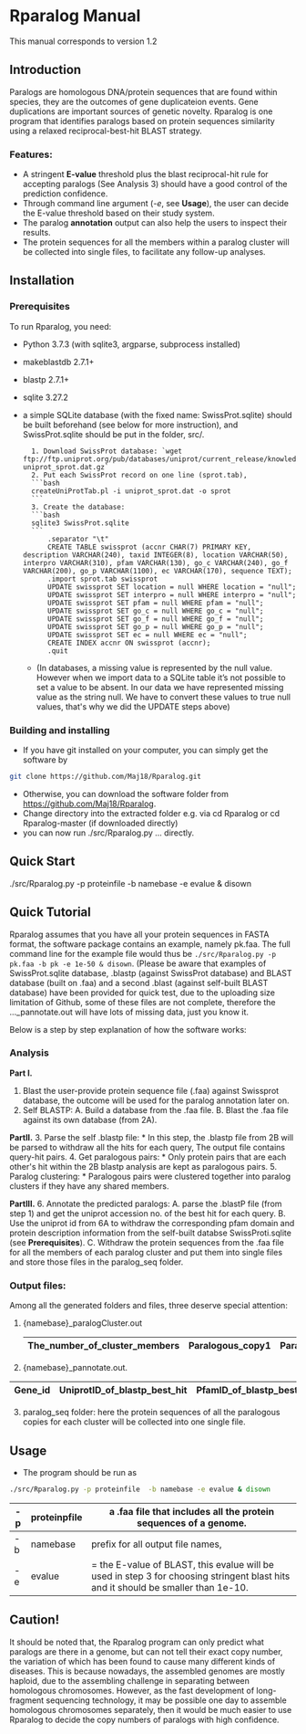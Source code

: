 # Rparalog Manual
This manual corresponds to version 1.2

## Introduction
Paralogs are homologous DNA/protein sequences that are found within species, they are the outcomes of gene duplicateion events. Gene duplications are important sources of genetic novelty. Rparalog is one program that identifies paralogs based on protein sequences similarity using a relaxed reciprocal-best-hit BLAST strategy.

### Features: 
* A stringent **E-value** threshold plus the blast reciprocal-hit rule for accepting paralogs (See Analysis 3) should have a good control of the prediction confidence. 
* Through command line argument (_-e_, see **Usage**), the user can decide the E-value threshold based on their study system.
* The paralog **annotation** output can also help the users to inspect their results.
* The protein sequences for all the members within a paralog cluster will be collected into single files, to facilitate any follow-up analyses.

## Installation
### Prerequisites
To run Rparalog, you need:
* Python 3.7.3 (with sqlite3, argparse, subprocess installed)
* makeblastdb 2.7.1+
* blastp 2.7.1+
* sqlite 3.27.2
* a simple SQLite database (with the fixed name: SwissProt.sqlite) should be built beforehand (see below for more instruction), and SwissProt.sqlite should be put in the folder, src/. 

		1. Download SwissProt database: `wget ftp://ftp.uniprot.org/pub/databases/uniprot/current_release/knowledgebase/complete/ uniprot_sprot.dat.gz`
		2. Put each SwissProt record on one line (sprot.tab), 
		```bash
		createUniProtTab.pl -i uniprot_sprot.dat -o sprot
		```
		3. Create the database: 
		```bash
		sqlite3 SwissProt.sqlite
		```
			.separator "\t"
			CREATE TABLE swissprot (accnr CHAR(7) PRIMARY KEY, description VARCHAR(240), taxid INTEGER(8), location VARCHAR(50), interpro VARCHAR(310), pfam VARCHAR(130), go_c VARCHAR(240), go_f VARCHAR(200), go_p VARCHAR(1100), ec VARCHAR(170), sequence TEXT);
			.import sprot.tab swissprot
			UPDATE swissprot SET location = null WHERE location = "null";
			UPDATE swissprot SET interpro = null WHERE interpro = "null";
			UPDATE swissprot SET pfam = null WHERE pfam = "null";
			UPDATE swissprot SET go_c = null WHERE go_c = "null";
			UPDATE swissprot SET go_f = null WHERE go_f = "null";
			UPDATE swissprot SET go_p = null WHERE go_p = "null";
			UPDATE swissprot SET ec = null WHERE ec = "null";
			CREATE INDEX accnr ON swissprot (accnr);
			.quit
			
   * (In databases, a missing value is represented by the null value. However when we import data to a SQLite table it’s not possible to set a value to be absent. In our data we have represented missing value as the string null. We have to convert these values to true null values, that's why we did the UPDATE steps above)

### Building and installing 
* If you have git installed on your computer, you can simply get the software by 
```bash
git clone https://github.com/Maj18/Rparalog.git
```
* Otherwise, you can download the software folder from https://github.com/Maj18/Rparalog.
* Change directory into the extracted folder e.g. via cd Rparalog or cd Rparalog-master (if downloaded directly)
* you can now run ./src/Rparalog.py ... directly.

## Quick Start
./src/Rparalog.py -p proteinfile  -b namebase -e evalue & disown

## Quick Tutorial
Rparalog assumes that you have all your protein sequences in FASTA format, the software package contains an example, namely pk.faa. The full command line for the example file would thus be `./src/Rparalog.py -p pk.faa -b pk -e 1e-50 & disown`. (Please be aware that examples of SwissProt.sqlite database, .blastp (against SwissProt database) and BLAST database (built on .faa) and a second .blast (against self-built BLAST database) have been provided for quick test, due to the uploading size limitation of Github, some of these files are not complete, therefore the ..._pannotate.out will have lots of missing data, just you know it.

Below is a step by step explanation of how the software works:

### Analysis
**Part I.**
1. Blast the user-provide protein sequence file (.faa) against Swissprot database, the outcome will be used for the paralog annotation later on.
2. Self BLASTP:
	A. Build a database from the .faa file.
	B. Blast the .faa file against its own database (from 2A).

**PartII.**
3. Parse  the self .blastp file:
	* In this step, the .blastp file from 2B will be parsed to withdraw all the hits for each query, The output file contains query-hit pairs.
4. Get paralogous pairs:
	* Only protein pairs that are each other's hit within the 2B blastp analysis are kept as paralogous pairs.
5. Paralog clustering:
	* Paralogous pairs were clustered together into paralog clusters if they have any shared members.

**PartIII.**
6. Annotate the predicted paralogs:
	A. parse the .blastP file (from step 1) and get the uniprot accession no. of the best hit for each query.
	B. Use the uniprot id from 6A to withdraw the corresponding pfam domain and protein description information from the self-built databse SwissProti.sqlite (see **Prerequisites**).
	C. Withdraw the protein sequences from the  .faa file for all the members of each paralog cluster and put them into single files and store those files in the paralog_seq folder.
			
### Output files:
Among all the generated folders and files, three deserve special attention:
1. {namebase}_paralogCluster.out

	The_number_of_cluster_members |  Paralogous_copy1  |  Paralogous_copy2  | ...
	---  |  ---  |  --- | ---
	
2. {namebase}_pannotate.out.

Gene_id  |  UniprotID_of_blastp_best_hit  |  PfamID_of_blastp_best_hit |  Functional_description_of_blastp_best_hit
---  |  ---  |  ---  |  ---  |

3. paralog_seq folder: here the protein sequences of all the paralogous copies for each cluster will be collected into one single file.


## Usage
* The program should be run as 
```bash
./src/Rparalog.py -p proteinfile  -b namebase -e evalue & disown
```

-p  |  proteinpfile  |  a .faa file that includes all the protein sequences of a genome.
--- | --- | ---
-b  |  namebase  |  prefix for all output file names, 
-e  |  evalue  |  = the E-value of BLAST, this evalue will be used in step 3 for choosing stringent blast hits and it should be smaller than 1e-10. 

## Caution!

It should be noted that, the Rparalog program can only predict what paralogs are there in a genome, but can not tell their exact copy number, the variation of which has been found to cause many different kinds of diseases. This is because nowadays, the assembled genomes are mostly haploid, due to the assembling challenge in separating between homologous chromosomes. However, as the fast development of long-fragment sequencing technology, it may be possible one day to assemble homologous chromosomes separately, then it would be much easier to use Rparalog to decide the copy numbers of paralogs with high confidence.			
		
	